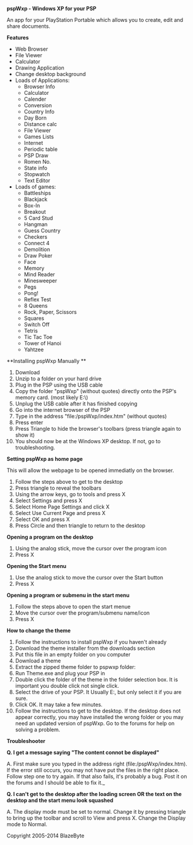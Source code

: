 **pspWxp \- Windows XP for your PSP**

An app for your PlayStation Portable which allows you to create, edit and share documents.

**Features**

  * Web Browser
  * File Viewer
  * Calculator
  * Drawing Application
  * Change desktop background
  * Loads of Applications:
    * Browser Info
    * Calculator
    * Calender
    * Conversion
    * Country Info
    * Day Born
    * Distance calc
    * File Viewer
    * Games Lists
    * Internet
    * Periodic table
    * PSP Draw
    * Romen No.
    * State info
    * Stopwatch
    * Text Editor
  * Loads of games:
    * Battleships
    * Blackjack
    * Box-In
    * Breakout
    * 5 Card Stud
    * Hangman
    * Guess Country
    * Checkers
    * Connect 4
    * Demolition
    * Draw Poker
    * Face
    * Memory
    * Mind Reader
    * Minesweeper
    * Pegs
    * Pong!
    * Reflex Test
    * 8 Queens
    * Rock, Paper, Scissors
    * Squares
    * Switch Off
    * Tetris
    * Tic Tac Toe
    * Tower of Hanoi
    * Yahtzee

**Installing pspWxp Manually **

  1. Download
  2. Unzip to a folder on your hard drive
  3. Plug in the PSP using the USB cable
  4. Copy the folder "pspWxp" (without quotes) directly onto the PSP's memory card. (most likely E:\\)
  5. Unplug the USB cable after it has finished copying
  6. Go into the internet browser of the PSP
  7. Type in the address "file:/pspWxp/index.htm" (without quotes)
  8. Press enter
  9. Press Triangle to hide the browser's toolbars (press triangle again to show it)
  10. You should now be at the Windows XP desktop. If not, go to troubleshooting.

**Setting pspWxp as home page**

This will allow the webpage to be opened immediatly on the browser.

  1. Follow the steps above to get to the desktop
  2. Press triangle to reveal the toolbars
  3. Using the arrow keys, go to tools and press X
  4. Select Settings and press X
  5. Select Home Page Settings and click X
  6. Select Use Current Page and press X
  7. Select OK and press X
  8. Press Circle and then triangle to return to the desktop

**Opening a program on the desktop**

  1. Using the analog stick, move the cursor over the program icon
  2. Press X

**Opening the Start menu**

  1. Use the analog stick to move the cursor over the Start button
  2. Press X

**Opening a program or submenu in the start menu**

  1. Follow the steps above to open the start menue
  2. Move the cursor over the program/submenu name/icon
  3. Press X

**How to change the theme**

  1. Follow the instructions to install pspWxp if you haven't already
  2. Download the theme installer from the downloads section
  3. Put this file in an empty folder on you computer
  4. Download a theme
  5. Extract the zipped theme folder to pspwxp folder:
  6. Run Theme.exe and plug your PSP in
  7. Double click the folder of the theme in the folder selection box. It is important you double click not single click.
  8. Select the drive of your PSP. It Usually E:, but only select it if you are sure.
  9. Click OK. It may take a few minutes.
  10. Follow the instructions to get to the desktop. If the desktop does not appear correctly, you may have installed the wrong folder or you may need an updated version of pspWxp. Go to the forums for help on solving a problem.

**Troubleshooter**

__Q. I get a message saying "The content connot be displayed"__

A. First make sure you typed in the address right (file:/pspWxp/index.htm). If the error still occurs, you may not have put the files in the right place. Follow step one to try again. If that also fails, it's probably a bug. Post it on the forums and I should be able to fix it._

__Q. I can't get to the desktop after the loading screen OR the text on the desktop and the start menu look squashed__

A. The display mode must be set to normal. Change it by pressing triangle to bring up the toolbar and scroll to View and press X. Change the Display mode to Normal.


Copyright 2005-2014 BlazeByte